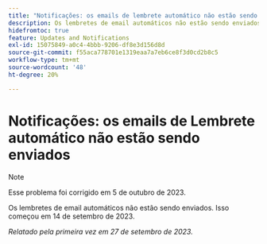 ```yaml
---
title: "Notificações: os emails de lembrete automático não estão sendo enviados"
description: Os lembretes de email automáticos não estão sendo enviados. Isso começou em 14 de setembro de 2023.
hidefromtoc: true
feature: Updates and Notifications
exl-id: 15075849-a0c4-4bbb-9206-df8e3d156d8d
source-git-commit: f55aca778701e1319eaa7a7eb6ce8f3d0cd2b8c5
workflow-type: tm+mt
source-wordcount: '48'
ht-degree: 20%

---
```


# Notificações: os emails de Lembrete automático não estão sendo enviados

>[!NOTE]
>
>Esse problema foi corrigido em 5 de outubro de 2023.

Os lembretes de email automáticos não estão sendo enviados. Isso começou em 14 de setembro de 2023.

_Relatado pela primeira vez em 27 de setembro de 2023._
